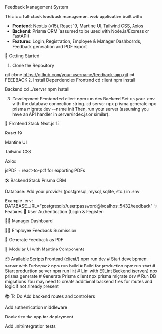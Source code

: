 Feedback Management System

This is a full-stack feedback management web application built with:

- **Frontend**: Next.js (v15), React 19, Mantine UI, Tailwind CSS, Axios
- **Backend**: Prisma ORM (assumed to be used with Node.js/Express or FastAPI)
- **Features**: Login, Registration, Employee & Manager Dashboards, Feedback generation and PDF export


🚀 Getting Started

1. Clone the Repository

git clone https://github.com/your-username/feedback-app.git
cd FEEDBACK
2. Install Dependencies
Frontend
cd client
npm install


Backend
cd ../server
npm install

3. Development
Frontend
cd client
npm run dev
Backend
Set up your .env with the database connection string.
cd server
npx prisma generate
npx prisma migrate dev --name init
Then, run your server (assuming you have an API handler in server/index.js or similar).

🧱 Frontend Stack
Next.js 15

React 19

Mantine UI

Tailwind CSS

Axios

jsPDF + react-to-pdf for exporting PDFs

🛠 Backend Stack
Prisma ORM

Database: Add your provider (postgresql, mysql, sqlite, etc.) in .env

Example .env:
DATABASE_URL="postgresql://user:password@localhost:5432/feedback"
✨ Features
🔐 User Authentication (Login & Register)

👨‍💼 Manager Dashboard

👨‍💻 Employee Feedback Submission

📄 Generate Feedback as PDF

🧩 Modular UI with Mantine Components

📦 Available Scripts
Frontend (client/)
npm run dev       # Start development server with Turbopack
npm run build     # Build for production
npm run start     # Start production server
npm run lint      # Lint with ESLint
Backend (server/)
npx prisma generate     # Generate Prisma client
npx prisma migrate dev  # Run DB migrations
You may need to create additional backend files for routes and logic if not already present.

📚 To Do
 Add backend routes and controllers

 Add authentication middleware

 Dockerize the app for deployment

 Add unit/integration tests
